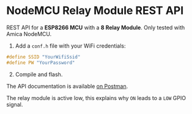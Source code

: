 # NodeMCU Relay Module REST API

REST API for a __ESP8266 MCU__ with a __8 Relay Module__. Only tested with Amica NodeMCU.

1. Add a `conf.h` file with your WiFi credentials:
```C++
#define SSID "YourWifiSsid"
#define PW "YourPassword"
```
2. Compile and flash.

The API documentation is available [on Postman](https://documenter.getpostman.com/view/3506315/S1TYTvTU?version=latest).

The relay module is active low, this explains why `ON` leads to a `LOW` GPIO signal.
